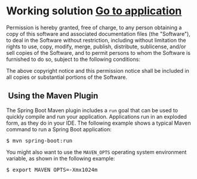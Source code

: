 <h1>Working solution <a href="https://checkrequirements.herokuapp.com/"> Go to application</a></h1>
Permission is hereby granted, free of charge, to any person obtaining a copy of this software and associated documentation files (the "Software"), to deal in the Software without restriction, including without limitation the rights to use, copy, modify, merge, publish, distribute, sublicense, and/or sell copies of the Software, and to permit persons to whom the Software is furnished to do so, subject to the following conditions:

The above copyright notice and this permission notice shall be included in all copies or substantial portions of the Software.

<div class="section"><div class="titlepage"><div><div><h2 class="title" style="clear: both"><a name="using-boot-running-with-the-maven-plugin" href="#using-boot-running-with-the-maven-plugin"></a>&nbsp;Using the Maven Plugin</h2></div></div></div><p>The Spring Boot Maven plugin includes a <code class="literal">run</code> goal that can be used to quickly compile
and run your application. Applications run in an exploded form, as they do in your IDE.
The following example shows a typical Maven command to run a Spring Boot application:</p><pre class="screen">$ mvn spring-boot:run</pre><p>You might also want to use the <code class="literal">MAVEN_OPTS</code> operating system environment variable, as
shown in the following example:</p><pre class="screen">$ export MAVEN_OPTS=-Xmx1024m</pre></div>
